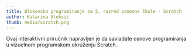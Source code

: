 ```yaml
---
title: Blokovsko programiranje za 5. razred osnovne škole - Scratch
author: Katarina Aleksić
thumb: media/scratch.png
---
```


Ovaj interaktivni priručnik napravljen je da savladate osnove programiranja u vizuelnom programskom okruženju Scratch.
